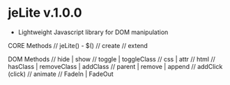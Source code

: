 # jeLite v.1.0.0
* Lightweight Javascript library for DOM manipulation

CORE Methods
	// jeLite() - $()
	// create
	// extend

DOM Methods
	// hide | show
	// toggle | toggleClass
	// css | attr
	// html
	// hasClass | removeClass | addClass
	// parent | remove | append
	// addClick (click)
	// animate
	// FadeIn | FadeOut
